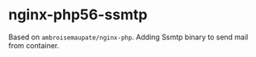# nginx-php56-ssmtp

Based on `ambroisemaupate/nginx-php`.
Adding Ssmtp binary to send mail from container.
